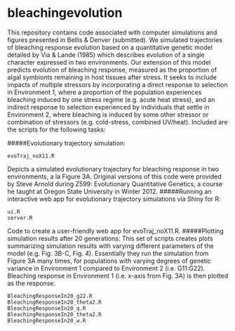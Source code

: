 # bleachingevolution

This repository contains code associated with computer simulations and figures presented in Bellis & Denver (submitted).  We simulated trajectories of bleaching response evolution based on a quantitative genetic model detailed by Via & Lande (1985) which describes evolution of a single character expressed in two environments.  Our extension of this model predicts evolution of bleaching response, measured as the proportion of algal symbionts remaining in host tissues after stress.  It seeks to include impacts of multiple stressors by incorporating a direct response to selection in Environment 1, where a proportion of the population experiences bleaching induced by one stress regime (e.g. acute heat stress), and an indirect response to selection experienced by individuals that settle in Environment 2, where bleaching is induced by some other stressor or combination of stressors (e.g. cold-stress, combined UV/heat).  Included are the scripts for the following tasks:

#####Evolutionary trajectory simulation:
```
evoTraj_noX11.R
```
Depicts a simulated evolutionary trajectory for bleaching response in two environments, a la Figure 3A.  Original versions of this code were provided by Steve Arnold during Z599: Evolutionary Quantitative Genetics, a course he taught at Oregon State University in Winter 2012.
#####Running an interactive web app for evolutionary trajectory simulations via Shiny for R:
```
ui.R
server.R
```
Code to create a user-friendly web app for evoTraj_noX11.R.
#####Plotting simulation results after 20 generations:
This set of scripts creates plots summarizing simulation results with varying different parameters of the model (e.g. Fig. 3B-C, Fig. 4).  Essentially they run the simulation from Figure 3A many times, for populations with varying degrees of genetic variance in Environment 1 compared to Environment 2 (i.e. G11:G22).  Bleaching response in Environment 1 (i.e. x-axis from Fig. 3A) is then plotted as the response.
```
BleachingResponseIn20_g22.R
BleachingResponseIn20_theta2.R
BleachingResponseIn20_q.R
BleachingResponseIn20_theta2.R
BleachingResponseIn20_w.R
```

